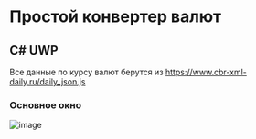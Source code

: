 # Простой конвертер валют 
## C# UWP

Все данные по курсу валют берутся из https://www.cbr-xml-daily.ru/daily_json.js

### Основное окно
![image](https://user-images.githubusercontent.com/39992462/159155164-0fa32850-ce3f-4771-b70d-a994da45c234.png)



